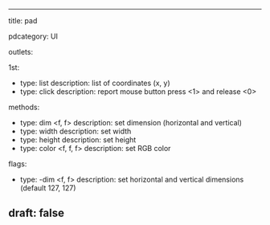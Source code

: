 --- 


title: pad

pdcategory: UI



outlets:

  1st:
  - type: list
    description: list of coordinates (x, y)
  - type: click <float>
    description: report mouse button press <1> and release <0>



methods:
  - type: dim <f, f>
    description: set dimension (horizontal and vertical)
  - type: width <float>
    description: set width
  - type: height <float>
    description: set height
  - type: color <f, f, f>
    description: set RGB color

flags:
  - type: -dim <f, f>
    description: set horizontal and vertical dimensions (default 127, 127)

draft: false
---
